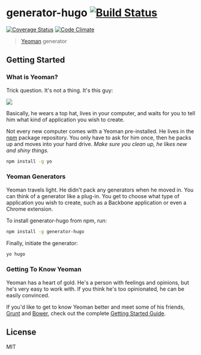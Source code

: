 # generator-hugo [![Build Status](https://secure.travis-ci.org/sondr3/generator-hugo.png?branch=master)](https://travis-ci.org/sondr3/generator-hugo)

[![Coverage Status](https://coveralls.io/repos/sondr3/generator-hugo/badge.svg)](https://coveralls.io/r/sondr3/generator-hugo)
[![Code Climate](https://codeclimate.com/github/sondr3/generator-hugo/badges/gpa.svg)](https://codeclimate.com/github/sondr3/generator-hugo)

> [Yeoman](http://yeoman.io) generator


## Getting Started

### What is Yeoman?

Trick question. It's not a thing. It's this guy:

![](http://i.imgur.com/JHaAlBJ.png)

Basically, he wears a top hat, lives in your computer, and waits for you to tell him what kind of application you wish to create.

Not every new computer comes with a Yeoman pre-installed. He lives in the [npm](https://npmjs.org) package repository. You only have to ask for him once, then he packs up and moves into your hard drive. *Make sure you clean up, he likes new and shiny things.*

```bash
npm install -g yo
```

### Yeoman Generators

Yeoman travels light. He didn't pack any generators when he moved in. You can think of a generator like a plug-in. You get to choose what type of application you wish to create, such as a Backbone application or even a Chrome extension.

To install generator-hugo from npm, run:

```bash
npm install -g generator-hugo
```

Finally, initiate the generator:

```bash
yo hugo
```

### Getting To Know Yeoman

Yeoman has a heart of gold. He's a person with feelings and opinions, but he's very easy to work with. If you think he's too opinionated, he can be easily convinced.

If you'd like to get to know Yeoman better and meet some of his friends, [Grunt](http://gruntjs.com) and [Bower](http://bower.io), check out the complete [Getting Started Guide](https://github.com/yeoman/yeoman/wiki/Getting-Started).


## License

MIT
